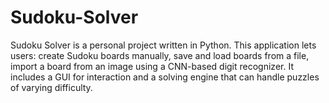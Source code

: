# Sudoku-Solver
Sudoku Solver is a personal project written in Python. This application lets users: create Sudoku boards manually, save and load boards from a file, import a board from an image using a CNN-based digit recognizer. It includes a GUI for interaction and a solving engine that can handle puzzles of varying difficulty.
